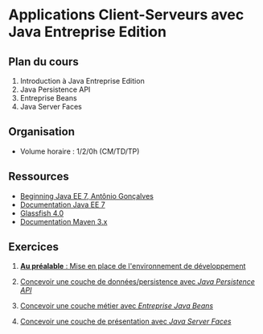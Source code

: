 # Applications Client-Serveurs avec Java Entreprise Edition

## Plan du cours 

1. Introduction à Java Entreprise Edition
2. Java Persistence API
3. Entreprise Beans
4. Java Server Faces

## Organisation

* Volume horaire : 1/2/0h (CM/TD/TP)

## Ressources

* [Beginning Java EE 7, Antônio Gonçalves](http://www.apress.com/9781430246268) 
* [Documentation Java EE 7](http://docs.oracle.com/javaee/7/index.html)
* [Glassfish 4.0](https://glassfish.java.net) 
* [Documentation Maven 3.x](https://maven.apache.org/ref/3.0/)


## Exercices

1. [**Au préalable** : Mise en place de l'environnement de développement](https://github.com/fredericoalvares/jee-emn/blob/master/environnement/environment.md)
2. [Concevoir une couche de données/persistence avec *Java Persistence API*](https://github.com/fredericoalvares/jee-emn/blob/master/jpa/jpa.md) 
3. [Concevoir une couche métier avec *Entreprise Java Beans*](https://github.com/fredericoalvares/jee-emn/blob/master/ejb/ejb.md) 

4. [Concevoir une couche de présentation avec *Java Server Faces*](./jsf/)  
 
